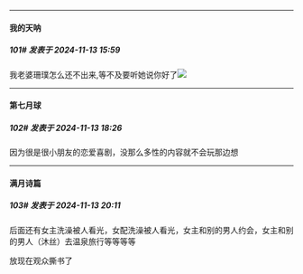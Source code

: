 ﻿
*****

####  我的天呐  
##### 101#       发表于 2024-11-13 15:59

我老婆珊璞怎么还不出来,等不及要听她说你好了<img src="https://static.saraba1st.com/image/smiley/face2017/074.png" referrerpolicy="no-referrer">


*****

####  第七月球  
##### 102#       发表于 2024-11-13 18:26

因为很是很小朋友的恋爱喜剧，没那么多性的内容就不会玩那边想


*****

####  满月诗篇  
##### 103#       发表于 2024-11-13 20:11

后面还有女主洗澡被人看光，女配洗澡被人看光，女主和别的男人约会，女主和别的男人（沐丝）去温泉旅行等等等等

放现在观众撕书了

